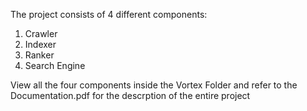 The project consists of 4 different components:
1. Crawler
2. Indexer
3. Ranker
4. Search Engine

View all the four components inside the Vortex Folder and refer to the Documentation.pdf for the descrption of the entire project
